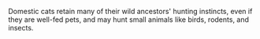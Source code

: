 Domestic cats retain many of their wild ancestors' hunting instincts, even if they are well-fed pets, and may hunt small animals like birds, rodents, and insects.
